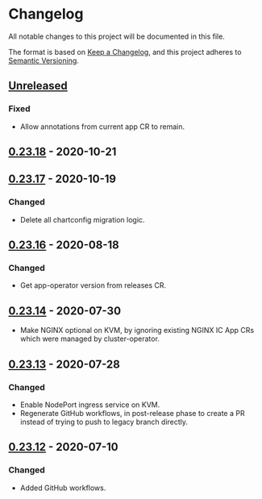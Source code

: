 # Changelog

All notable changes to this project will be documented in this file.

The format is based on [Keep a Changelog](https://keepachangelog.com/en/1.0.0/),
and this project adheres to [Semantic Versioning](https://semver.org/spec/v2.0.0.html).

## [Unreleased]

### Fixed

-  Allow annotations from current app CR to remain.

## [0.23.18] - 2020-10-21

## [0.23.17] - 2020-10-19

### Changed

- Delete all chartconfig migration logic. 

## [0.23.16] - 2020-08-18

### Changed

- Get app-operator version from releases CR. 

## [0.23.14] - 2020-07-30

- Make NGINX optional on KVM, by ignoring existing NGINX IC App CRs which were managed by cluster-operator.

## [0.23.13] - 2020-07-28

### Changed

- Enable NodePort ingress service on KVM.
- Regenerate GitHub workflows, in post-release phase to create a PR instead of trying to push to legacy branch directly.

## [0.23.12] - 2020-07-10

### Changed

- Added GitHub workflows.

[Unreleased]: https://github.com/giantswarm/cluster-operator/compare/v0.23.18...HEAD
[0.23.18]: https://github.com/giantswarm/cluster-operator/compare/v0.23.17...v0.23.18
[0.23.17]: https://github.com/giantswarm/cluster-operator/compare/v0.23.16...v0.23.17
[0.23.16]: https://github.com/giantswarm/cluster-operator/compare/v0.23.15...v0.23.16
[0.23.15]: https://github.com/giantswarm/cluster-operator/compare/v0.23.14...v0.23.15
[0.23.14]: https://github.com/giantswarm/cluster-operator/compare/v0.23.13...v0.23.14
[0.23.13]: https://github.com/giantswarm/cluster-operator/compare/v0.23.12...v0.23.13
[0.23.12]: https://github.com/giantswarm/cluster-operator/releases/tag/v0.23.12
